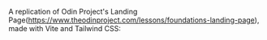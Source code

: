 A replication of Odin Project's Landing Page(https://www.theodinproject.com/lessons/foundations-landing-page), made with Vite and Tailwind CSS: 